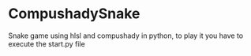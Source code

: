 # CompushadySnake
 Snake game using hlsl and compushady in python, to play it you have to execute the start.py file
